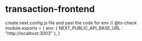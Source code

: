 # transaction-frontend

create next.config.js file and past the code for env
// @ts-check
  module.exports = {
    env: {
        NEXT_PUBLIC_API_BASE_URL : "http://localhost:3003"
    },
  }